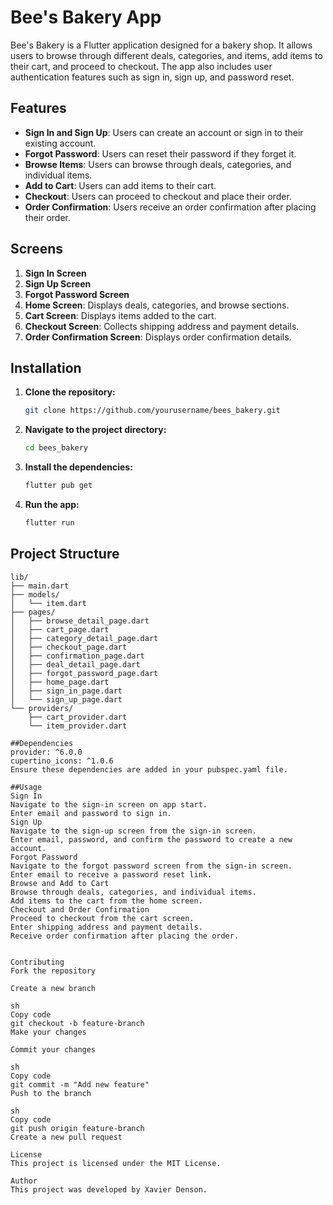 # Bee's Bakery App

Bee's Bakery is a Flutter application designed for a bakery shop. It allows users to browse through different deals, categories, and items, add items to their cart, and proceed to checkout. The app also includes user authentication features such as sign in, sign up, and password reset.

## Features

- **Sign In and Sign Up**: Users can create an account or sign in to their existing account.
- **Forgot Password**: Users can reset their password if they forget it.
- **Browse Items**: Users can browse through deals, categories, and individual items.
- **Add to Cart**: Users can add items to their cart.
- **Checkout**: Users can proceed to checkout and place their order.
- **Order Confirmation**: Users receive an order confirmation after placing their order.

## Screens

1. **Sign In Screen**
2. **Sign Up Screen**
3. **Forgot Password Screen**
4. **Home Screen**: Displays deals, categories, and browse sections.
5. **Cart Screen**: Displays items added to the cart.
6. **Checkout Screen**: Collects shipping address and payment details.
7. **Order Confirmation Screen**: Displays order confirmation details.

   

## Installation

1. **Clone the repository:**

    ```sh
    git clone https://github.com/yourusername/bees_bakery.git
    ```

2. **Navigate to the project directory:**

    ```sh
    cd bees_bakery
    ```

3. **Install the dependencies:**

    ```sh
    flutter pub get
    ```

4. **Run the app:**

    ```sh
    flutter run
    ```

## Project Structure

```plaintext
lib/
├── main.dart
├── models/
│   └── item.dart
├── pages/
│   ├── browse_detail_page.dart
│   ├── cart_page.dart
│   ├── category_detail_page.dart
│   ├── checkout_page.dart
│   ├── confirmation_page.dart
│   ├── deal_detail_page.dart
│   ├── forgot_password_page.dart
│   ├── home_page.dart
│   ├── sign_in_page.dart
│   └── sign_up_page.dart
└── providers/
    ├── cart_provider.dart
    └── item_provider.dart

##Dependencies
provider: ^6.0.0
cupertino_icons: ^1.0.6
Ensure these dependencies are added in your pubspec.yaml file.

##Usage
Sign In
Navigate to the sign-in screen on app start.
Enter email and password to sign in.
Sign Up
Navigate to the sign-up screen from the sign-in screen.
Enter email, password, and confirm the password to create a new account.
Forgot Password
Navigate to the forgot password screen from the sign-in screen.
Enter email to receive a password reset link.
Browse and Add to Cart
Browse through deals, categories, and individual items.
Add items to the cart from the home screen.
Checkout and Order Confirmation
Proceed to checkout from the cart screen.
Enter shipping address and payment details.
Receive order confirmation after placing the order.


Contributing
Fork the repository

Create a new branch

sh
Copy code
git checkout -b feature-branch
Make your changes

Commit your changes

sh
Copy code
git commit -m "Add new feature"
Push to the branch

sh
Copy code
git push origin feature-branch
Create a new pull request

License
This project is licensed under the MIT License.

Author
This project was developed by Xavier Denson.
